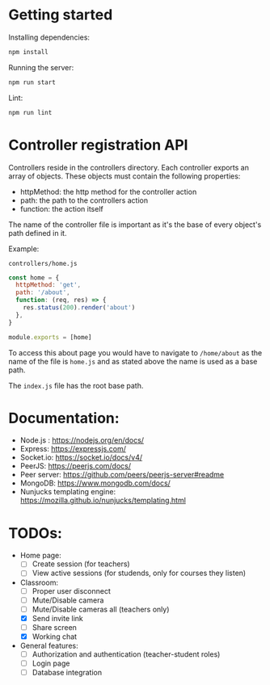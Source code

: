 # Getting started

Installing dependencies:

```bash
npm install
```

Running the server:

```bash
npm run start
```

Lint:

```bash
npm run lint
```

# Controller registration API

Controllers reside in the controllers directory. Each controller exports an array of objects. These objects must contain the following properties:

- httpMethod: the http method for the controller action
- path: the path to the controllers action
- function: the action itself

The name of the controller file is important as it's the base of every object's path defined in it.

Example:

`controllers/home.js`

```javascript
const home = {
  httpMethod: 'get',
  path: '/about',
  function: (req, res) => {
    res.status(200).render('about')
  },
}

module.exports = [home]
```

To access this about page you would have to navigate to `/home/about` as the name of the file is `home.js` and as stated above the name is used as a base path.

The `index.js` file has the root base path.

# Documentation:

- Node.js : https://nodejs.org/en/docs/
- Express: https://expressjs.com/
- Socket.io: https://socket.io/docs/v4/
- PeerJS: https://peerjs.com/docs/
- Peer server: https://github.com/peers/peerjs-server#readme
- MongoDB: https://www.mongodb.com/docs/
- Nunjucks templating engine: https://mozilla.github.io/nunjucks/templating.html

# TODOs:

- Home page:
  - [ ] Create session (for teachers)
  - [ ] View active sessions (for studends, only for courses they listen)
- Classroom:
  - [ ] Proper user disconnect
  - [ ] Mute/Disable camera
  - [ ] Mute/Disable cameras all (teachers only)
  - [x] Send invite link
  - [ ] Share screen
  - [x] Working chat
- General features:
  - [ ] Authorization and authentication (teacher-student roles)
  - [ ] Login page
  - [ ] Database integration
